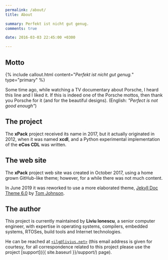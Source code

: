 ```yaml
---
permalink: /about/
title: About

summary: Perfekt ist nicht gut genug.
comments: true

date: 2016-03-03 22:45:00 +0300

---
```


## Motto

{% include callout.html content="_Perfekt ist nicht gut genug._" type="primary" %}

Some time ago, while watching a TV documentary about Porsche, I heard
this line and I liked it. If this is indeed one of the Porsche mottos,
then thank you Porsche for it (and for the beautiful designs).
(English: _"Perfect is not good enough"_)

## The project

The **xPack** project received its name in 2017, but it actually originated
in 2012, when it was named **xcdl**, and a Python experimental implementation
of the **eCos CDL** was written.

## The web site

The **xPack** project web site was created in October 2017, using a home
grown GitHub-like theme; however, for a while there was not much content.

In June 2019 it was reworked to use a
more elaborated theme, [Jekyll Doc Theme 6.0](https://idratherbewriting.com/documentation-theme-jekyll/) by [Tom Johnson](https://github.com/tomjoht).

## The author

This project is currently maintained by **Liviu Ionescu**, a senior computer
engineer, with expertise in operating systems, compilers, embedded
systems, RTOSes, build tools and Internet technologies.

He can be reached at [`<ilg@livius.net>`](mailto:ilg@livius.net) (this email
address is given for courtesy, for all correspondence related to this
project please use the project [support]({{ site.baseurl }}/support/) page).
